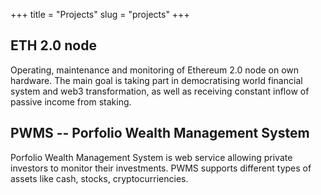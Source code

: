 +++
title = "Projects"
slug = "projects"
+++

## ETH 2.0 node

Operating, maintenance and monitoring of Ethereum 2.0 node on own hardware.
The main goal is taking part in democratising world financial system and web3 transformation, as well as
receiving constant inflow of passive income from staking.

## PWMS -- Porfolio Wealth Management System

Porfolio Wealth Management System is web service allowing private investors to monitor their investments.
PWMS supports different types of assets like cash, stocks, cryptocurriencies. 
